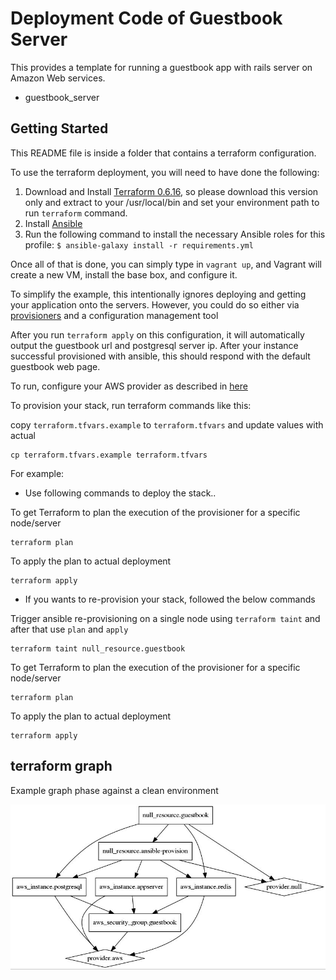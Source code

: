 Deployment Code of Guestbook Server
=========================

This provides a template for running a guestbook app with rails server on Amazon Web services.

* guestbook_server

## Getting Started

This README file is inside a folder that contains a terraform configuration.

To use the terraform deployment, you will need to have done the following:

  1. Download and Install [Terraform 0.6.16](https://releases.hashicorp.com/terraform/0.6.16/terraform_0.6.16_linux_amd64.zip), so please download this version only and extract to your /usr/local/bin and set your environment path to run `terraform` command.
  2. Install [Ansible](http://docs.ansible.com/intro_installation.html)
  3. Run the following command to install the necessary Ansible roles for this profile: `$ ansible-galaxy install -r requirements.yml`

Once all of that is done, you can simply type in `vagrant up`, and Vagrant will create a new VM, install the base box, and configure it.

To simplify the example, this intentionally ignores deploying and
getting your application onto the servers. However, you could do so either via
[provisioners](https://www.terraform.io/docs/provisioners/) and a configuration management tool

After you run `terraform apply` on this configuration, it will
automatically output the guestbook url and postgresql server ip. After your instance
successful provisioned with ansible, this should respond with the default guestbook web page.

To run, configure your AWS provider as described in [here](https://www.terraform.io/docs/providers/aws/index.html)

To provision your stack, run terraform commands like this:

copy `terraform.tfvars.example` to `terraform.tfvars` and update values with actual

```
cp terraform.tfvars.example terraform.tfvars
``` 

For example:

* Use following commands to deploy the stack..

To get Terraform to plan the execution of the provisioner for a specific node/server

```
terraform plan
```

To apply the plan to actual deployment

```
terraform apply
```

* If you wants to re-provision your stack, followed the below commands 

Trigger ansible re-provisioning on a single node using `terraform taint` and after that use `plan` and `apply`

```
terraform taint null_resource.guestbook
```

To get Terraform to plan the execution of the provisioner for a specific node/server

```
terraform plan
```

To apply the plan to actual deployment

```
terraform apply
```

## terraform graph
Example graph phase against a clean environment

![Terraform graph](arch.jpeg)
